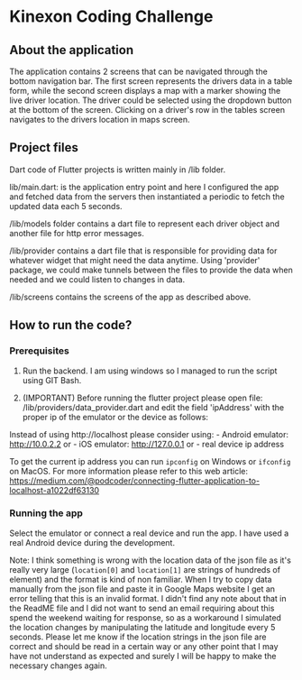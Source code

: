 # Kinexon Coding Challenge

## About the application

The application contains 2 screens that can be navigated through the bottom navigation bar.
The first screen represents the drivers data in a table form, while the second screen displays
a map with a marker showing the live driver location. The driver could be selected using the
dropdown button at the bottom of the screen. Clicking on a driver's row in the tables screen 
navigates to the drivers location in maps screen.

## Project files

Dart code of Flutter projects is written mainly in /lib folder.

lib/main.dart: is the application entry point and here I configured the app and fetched data
from the servers then instantiated a periodic to fetch the updated data each 5 seconds.

/lib/models folder contains a dart file to represent each driver object and another file for
http error messages.

/lib/provider contains a dart file that is responsible for providing data for whatever widget
that might need the data anytime. Using 'provider' package, we could make tunnels between the
files to provide the data when needed and we could listen to changes in data.

/lib/screens contains the screens of the app as described above.

## How to run the code?

### Prerequisites

1. Run the backend. I am using windows so I managed to run the script using GIT Bash.

2. (IMPORTANT) Before running the flutter project please open file:
/lib/providers/data_provider.dart
and edit the field 'ipAddress' with the proper ip of the emulator or the device as follows:

Instead of using http://localhost please consider using:
    - Android emulator: http://10.0.2.2 or
    - iOS emulator: http://127.0.0.1 or
    - real device ip address

To get the current ip address you can run `ipconfig` on Windows or `ifconfig` on MacOS.
For more information please refer to this web article:
https://medium.com/@podcoder/connecting-flutter-application-to-localhost-a1022df63130

### Running the app

Select the emulator or connect a real device and run the app.
I have used a real Android device during the development.

Note: I think something is wrong with the location data of the json file as it's really very
large (`location[0]` and `location[1]` are strings of hundreds of element) and the format is kind
of non familiar. When I try to copy data manually from the json file and paste it in Google
Maps website I get an error telling that this is an invalid format. I didn't find any note
about that in the ReadME file and I did not want to send an email requiring about this spend
the weekend  waiting for response, so as a workaround I simulated the location changes by
manipulating the latitude and longitude every 5 seconds. Please let me know if the location
strings in the json file are correct and should be read in a certain way or any other point
that  I may have not understand as expected and surely I will be happy to make the necessary
changes again.
